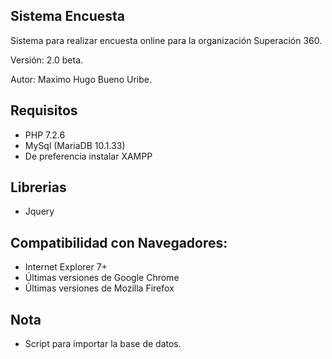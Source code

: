 ## Sistema Encuesta
 Sistema para realizar encuesta online para la organización Superación 360.
 
 Versión: 2.0 beta.
 
 Autor: Maximo Hugo Bueno Uribe.

## Requisitos
 - PHP 7.2.6
 - MySql (MariaDB 10.1.33)
 - De preferencia instalar XAMPP
 
## Librerias
 -  Jquery
 
## Compatibilidad con Navegadores:
 - Internet Explorer 7+
 - Últimas versiones de Google Chrome
 - Últimas versiones de Mozilla Firefox
 
## Nota
 -  Script para importar la base de datos.
